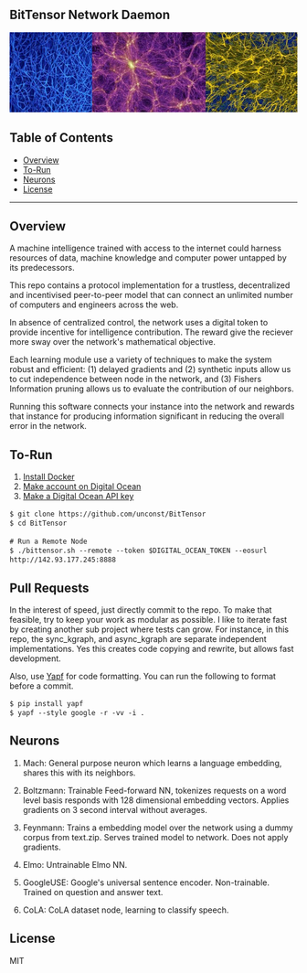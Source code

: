 ## BitTensor Network Daemon

<img src="assets/mycellium.jpeg" width="1000" />

## Table of Contents

- [Overview](#overview)
- [To-Run](#to-run)
- [Neurons](#neurons)
- [License](#license)

---

## Overview

A machine intelligence trained with access to the internet could harness resources of data, machine knowledge and computer power untapped by its predecessors. 

This repo contains a protocol implementation for a trustless, decentralized and incentivised peer-to-peer model that can connect an unlimited number of computers and engineers across the web. 

In absence of centralized control, the network uses a digital token to provide incentive for intelligence contribution. The reward give the reciever more sway over the network's mathematical objective. 

Each learning module use a variety of techniques to make the system robust and efficient:  (1) delayed gradients and (2) synthetic inputs allow us to cut independence between node in the network, and (3) Fishers Information pruning allows us to evaluate the contribution of our neighbors.

Running this software connects your instance into the network and rewards that instance for producing information significant in reducing the overall error in the network.

## To-Run

1. [Install Docker](https://docs.docker.com/install/)
1. [Make account on Digital Ocean](https://www.digitalocean.com/)
1. [Make a Digital Ocean API key](https://cloud.digitalocean.com/account/api/tokens)

```
$ git clone https://github.com/unconst/BitTensor
$ cd BitTensor

# Run a Remote Node
$ ./bittensor.sh --remote --token $DIGITAL_OCEAN_TOKEN --eosurl http://142.93.177.245:8888
```

## Pull Requests

In the interest of speed, just directly commit to the repo. To make that feasible, try to keep your work as modular as possible. I like to iterate fast by creating another sub project where tests can grow. For instance, in this repo, the sync_kgraph, and async_kgraph are separate independent implementations. Yes this creates code copying and rewrite, but allows fast development.

Also, use [Yapf](https://github.com/google/yapf) for code formatting. You can run the following to format before a commit.
```
$ pip install yapf
$ yapf --style google -r -vv -i .
```

## Neurons

1. Mach: General purpose neuron which learns a language embedding, shares this with its neighbors.
 
1. Boltzmann: Trainable Feed-forward NN, tokenizes requests on a word level basis responds with 128 dimensional embedding vectors. Applies gradients on 3 second interval without averages.

1. Feynmann: Trains a embedding model over the network using a dummy corpus from text.zip. Serves trained model to network. Does not apply gradients.

1. Elmo: Untrainable Elmo NN.

1. GoogleUSE: Google's universal sentence encoder. Non-trainable. Trained on question and answer text.

1. CoLA: CoLA dataset node, learning to classify speech. 

## License

MIT
